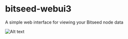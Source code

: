 # bitseed-webui3
A simple web interface for viewing your Bitseed node data 

![Alt text](relative/Screenshot.png?raw=true "Screenshot")
